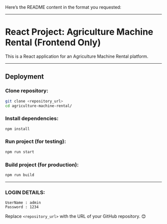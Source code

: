 Here’s the README content in the format you requested:

---

# React Project: Agriculture Machine Rental (Frontend Only)

This is a React application for an Agriculture Machine Rental platform.

---

## **Deployment**

### Clone repository:
```bash
git clone <repository_url>
cd agriculture-machine-rental/
```

### Install dependencies:
```bash
npm install
```

### Run project (for testing):
```bash
npm run start
```

### Build project (for production):
```bash
npm run build
```

---

### LOGIN DETAILS:
    UserName : admin
    Password : 1234
Replace `<repository_url>` with the URL of your GitHub repository.  😊
